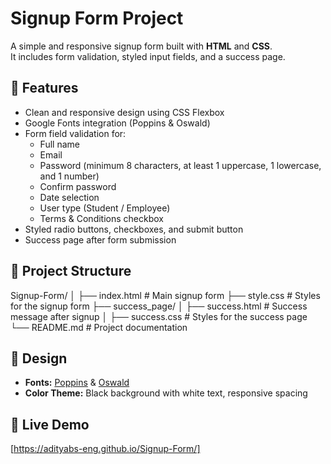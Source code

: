 # Signup Form Project

A simple and responsive signup form built with **HTML** and **CSS**.  
It includes form validation, styled input fields, and a success page.

## 🚀 Features
- Clean and responsive design using CSS Flexbox
- Google Fonts integration (Poppins & Oswald)
- Form field validation for:
  - Full name
  - Email
  - Password (minimum 8 characters, at least 1 uppercase, 1 lowercase, and 1 number)
  - Confirm password
  - Date selection
  - User type (Student / Employee)
  - Terms & Conditions checkbox
- Styled radio buttons, checkboxes, and submit button
- Success page after form submission

## 📂 Project Structure
Signup-Form/
│
├── index.html # Main signup form
├── style.css # Styles for the signup form
├── success_page/
│ ├── success.html # Success message after signup
│ ├── success.css # Styles for the success page
└── README.md # Project documentation


## 🎨 Design
- **Fonts:** [Poppins](https://fonts.google.com/specimen/Poppins) & [Oswald](https://fonts.google.com/specimen/Oswald)
- **Color Theme:** Black background with white text, responsive spacing

## 🔗 Live Demo
[https://adityabs-eng.github.io/Signup-Form/]

